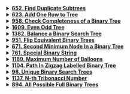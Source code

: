<details>
<summary><strong><a href = "https://leetcode.com/problems/find-duplicate-subtrees/description/">652. Find Duplicate Subtrees</a></strong></summary>

```cpp
/**
 * Definition for a binary tree node.
 * struct TreeNode {
 *     int val;
 *     TreeNode *left;
 *     TreeNode *right;
 *     TreeNode() : val(0), left(nullptr), right(nullptr) {}
 *     TreeNode(int x) : val(x), left(nullptr), right(nullptr) {}
 *     TreeNode(int x, TreeNode *left, TreeNode *right) : val(x), left(left), right(right) {}
 * };
 */
class Solution {
private:
    vector<pair<TreeNode*, vector<int>>> treeStructures;

    void traverseAndCollect(TreeNode* node, vector<int>& values) {
        if (!node) {
            values.push_back(-201); // Special marker for null nodes
            return;
        }

        values.push_back(node->val);
        traverseAndCollect(node->left, values);
        traverseAndCollect(node->right, values);
    }
    
    void exploreTree(TreeNode* node) {
        if (!node)
            return;

        vector<int> values;
        traverseAndCollect(node, values);
        treeStructures.push_back({node, values});
        exploreTree(node->left);
        exploreTree(node->right);
    }

public:
    vector<TreeNode*> findDuplicateSubtrees(TreeNode* root) {
        exploreTree(root);

        vector<TreeNode*> duplicates;
        set<vector<int>> seen;

        for (int i = 0; i < treeStructures.size(); i++) {
            for (int j = i + 1; j < treeStructures.size(); j++) {
                if (treeStructures[i].second == treeStructures[j].second && seen.find(treeStructures[i].second) == seen.end()) {
                    duplicates.push_back(treeStructures[i].first);
                    seen.insert(treeStructures[i].second);
                    break;
                }
            }
        }

        return duplicates;
    }
};
```
</details>

<details>
<summary><strong><a href = "https://leetcode.com/problems/add-one-row-to-tree/description/">623. Add One Row to Tree</a></strong></summary>

```cpp
/**
 * Definition for a binary tree node.
 * struct TreeNode {
 *     int val;
 *     TreeNode *left;
 *     TreeNode *right;
 *     TreeNode() : val(0), left(nullptr), right(nullptr) {}
 *     TreeNode(int x) : val(x), left(nullptr), right(nullptr) {}
 *     TreeNode(int x, TreeNode *left, TreeNode *right) : val(x), left(left), right(right) {}
 * };
 */

class Solution {
public:
    void dfs(TreeNode* root, int currentDepth, int targetDepth, int val) {
        if (root == nullptr) return;

        // Check if the current depth is the one just above the target depth
        if (currentDepth == targetDepth - 1) {
            TreeNode* leftSubTree = root->left;
            TreeNode* rightSubTree = root->right;

            // Create new nodes to be inserted
            TreeNode* leftNewNode = new TreeNode(val);
            TreeNode* rightNewNode = new TreeNode(val);

            // Insert the new nodes
            root->left = leftNewNode;
            root->right = rightNewNode;

            // Attach the original subtrees to the new nodes
            leftNewNode->left = leftSubTree;
            rightNewNode->right = rightSubTree;

            return;
        }

        // Continue to traverse the tree
        dfs(root->left, currentDepth + 1, targetDepth, val);
        dfs(root->right, currentDepth + 1, targetDepth, val);
    }

    TreeNode* addOneRow(TreeNode* root, int val, int depth) {
        // Special case: if the new row needs to be added at the root
        if (depth == 1) {
            TreeNode* newNode = new TreeNode(val);
            newNode->left = root;
            return newNode;
        }

        // Use DFS to add the row at the correct depth
        dfs(root, 1, depth, val);
        return root;
    }
};
```
</details>

<details>
<summary><strong><a href = "https://leetcode.com/problems/check-completeness-of-a-binary-tree/description/">958. Check Completeness of a Binary Tree</a></strong></summary>

```cpp
/**
 * Definition for a binary tree node.
 * struct TreeNode {
 *     int val;
 *     TreeNode *left;
 *     TreeNode *right;
 *     TreeNode() : val(0), left(nullptr), right(nullptr) {}
 *     TreeNode(int x) : val(x), left(nullptr), right(nullptr) {}
 *     TreeNode(int x, TreeNode *left, TreeNode *right) : val(x), left(left), right(right) {}
 * };
 */
class Solution {
public:
    bool isCompleteTree(TreeNode* root) {
        queue<TreeNode*> q;
        if(!root){return false;}
        q.push(root);
        bool end = false;
        while(!q.empty()){
            TreeNode* current = q.front();
            q.pop();
            if(current->left){
                if(end){return false;}
                q.push(current->left);
            }
            else{end = true;}
            if(current->right){
                if(end){return false;}
                q.push(current->right);
            }
            else{end = true;}
        }
        return true;
    }
};
```
</details>

<details>
<summary><strong><a href = "https://leetcode.com/problems/even-odd-tree/description/">1609. Even Odd Tree</a></strong></summary>

```cpp
/**
 * Definition for a binary tree node.
 * struct TreeNode {
 *     int val;
 *     TreeNode *left;
 *     TreeNode *right;
 *     TreeNode() : val(0), left(nullptr), right(nullptr) {}
 *     TreeNode(int x) : val(x), left(nullptr), right(nullptr) {}
 *     TreeNode(int x, TreeNode *left, TreeNode *right) : val(x), left(left), right(right) {}
 * };
 */
class Solution {
public:
    bool isEvenOddTree(TreeNode* root) {
        if(root==NULL) return false;
        queue<TreeNode*> q;
        q.push(root);
        int c=0;
        while(!q.empty()){
            int size = q.size();
            vector<int> check;
            for(int i=0;i<size;i++){
                TreeNode* node = q.front();
                q.pop();
                if(c%2!=0&&node->val%2!=0) return false;
                if(c%2==0&&node->val%2==0) return false;
                check.push_back(node->val);
                if(node->left!=NULL) q.push(node->left);
                if(node->right!=NULL) q.push(node->right);
            }
            if(c%2==0){
                for(int i=0;i<check.size()-1;i++){
                    if(check[i]>=check[i+1]) return false;
                }
            }
            else{
                for(int i=0;i<check.size()-1;i++){
                    if(check[i]<=check[i+1]) return false;
                }
            }
            c++;
        }
        return true;
    }
};
```
</details>

<details>
<summary><strong><a href = "https://leetcode.com/problems/balance-a-binary-search-tree/description/">1382. Balance a Binary Search Tree</a></strong></summary>

```cpp
class Solution {
public:
    // Vector to store the values of nodes in sorted order
    vector<int> nums;
    
    //  function to perform inorder traversal and store the values in the vector
    void inorderTraversal(TreeNode* root) {
        if (!root) return;
        inorderTraversal(root->left);  
        nums.push_back(root->val);     
        inorderTraversal(root->right); 
    }

    // function to convert a sorted array to a balanced BST
    TreeNode* sortedArrayToBST(int start, int end) {
        if (start > end) return nullptr;  // Base case: no elements to construct the subtree
        int mid = start + (end - start) / 2;  // Find the middle element
        TreeNode* node = new TreeNode(nums[mid]);  // Create a new node with the middle element
        node->left = sortedArrayToBST(start, mid - 1);  // Recursively construct the left subtree
        node->right = sortedArrayToBST(mid + 1, end);   // Recursively construct the right subtree
        return node;  // Return the constructed subtree
    }
    
    
    TreeNode* balanceBST(TreeNode* root) {
        inorderTraversal(root);  // Step 1: Perform inorder traversal to get sorted node values
        return sortedArrayToBST(0, nums.size() - 1);  // Step 2: Construct a balanced BST from the sorted values
    }
};
```
</details>

<details>
<summary><strong><a href = "https://leetcode.com/problems/flip-equivalent-binary-trees/description/">951. Flip Equivalent Binary Trees</a></strong></summary>

```cpp
/**
 * Definition for a binary tree node.
 * struct TreeNode {
 *     int val;
 *     TreeNode *left;
 *     TreeNode *right;
 *     TreeNode() : val(0), left(nullptr), right(nullptr) {}
 *     TreeNode(int x) : val(x), left(nullptr), right(nullptr) {}
 *     TreeNode(int x, TreeNode *left, TreeNode *right) : val(x), left(left), right(right) {}
 * };
 */
class Solution {
    bool f(TreeNode* root1, TreeNode* root2){
        if(root1==NULL && root2!=NULL)
            return false;
        if(root2==NULL && root1!=NULL)
            return false;
        if(root1==NULL && root2==NULL)
            return true;

        if(root1->val!=root2->val)
        return false;

        bool a=f(root1->left,root2->left);
        bool b=f(root1->right,root2->right);
        bool c=f(root1->left,root2->right);
        bool d=f(root1->right,root2->left);
        return (c&&d) || (a&&b);

    }
public:
    bool flipEquiv(TreeNode* root1, TreeNode* root2) {
        return f(root1,root2);
    }
};
```
</details>

<details>
<summary><strong><a href = "https://leetcode.com/problems/second-minimum-node-in-a-binary-tree/description/">671. Second Minimum Node In a Binary Tree</a></strong></summary>

```cpp
/**
 * Definition for a binary tree node.
 * struct TreeNode {
 *     int val;
 *     TreeNode *left;
 *     TreeNode *right;
 *     TreeNode() : val(0), left(nullptr), right(nullptr) {}
 *     TreeNode(int x) : val(x), left(nullptr), right(nullptr) {}
 *     TreeNode(int x, TreeNode *left, TreeNode *right) : val(x), left(left), right(right) {}
 * };
 */
class Solution {
public:
void inorder(TreeNode* root, set<int>& unique_vals) {
        if (root == nullptr) return;
        
        inorder(root->left, unique_vals);
        unique_vals.insert(root->val);
        inorder(root->right, unique_vals);
    }
    int findSecondMinimumValue(TreeNode* root) {
     set<int> unique_vals;
        inorder(root, unique_vals);
        
        // If there are less than 2 unique values, return -1
        if (unique_vals.size() < 2) return -1;
        
        // Return the second smallest element
        auto it = unique_vals.begin();
        ++it; // Move iterator to the second element
        return *it;
    }
};
```
</details>

<details>
<summary><strong><a href = "https://leetcode.com/problems/special-binary-string/description/">761. Special Binary String</a></strong></summary>

```cpp
class Solution {
public:
    string makeLargestSpecial(string s) {
        if(s.length()==0)
            return ""; //return null string if size is zero

        vector<string> ans; //list to store all current special substrings
        int count=0,i=0; //keep track of special substring starting index using "i" and 
                         //"count" to keep the track of special substring is over or not

        for(int j=0;j<s.size();j++){
            if(s[j] == '1')
                count++;
            else
                count--;
            if(count==0){
                //call recursively using mid special substring
                ans.push_back('1' + makeLargestSpecial(s.substr(i+1,j-i-1)) + '0');
                i = j+1;
            }
        }
        //sort current substring stored list to fulfill the question demand
        sort(ans.begin(),ans.end(),greater<string>());
        string finalString = "";
        for(i=0;i<ans.size();i++){
            finalString += ans[i];
        }
        return finalString;
    }
};
```
</details>

<details>
<summary><strong><a href = "https://leetcode.com/problems/maximum-number-of-balloons/description/">1189. Maximum Number of Balloons</a></strong></summary>

```cpp
class Solution {
public:
    int maxNumberOfBalloons(string text) {
        unordered_map<char,int>freq;
        int count=0;
        for(char c : text)
            freq[c]++;

         int minfreq=min({freq['b'],freq['a'],freq['l']/2,freq['o']/2,freq['n']});

         return minfreq;
    }
};
```
</details>

<details>
<summary><strong><a href = "https://leetcode.com/problems/path-in-zigzag-labelled-binary-tree/description/">1104. Path In Zigzag Labelled Binary Tree</a></strong></summary>

```cpp
class Solution {
public:
    vector<int> pathInZigZagTree(int label) {
        int level = 0, a = label;
        while(a > 0){
            a /= 2;
            level++;
        }
        vector<int> ans(level);
        ans[level - 1] = label;
        for(int i = level - 1 ; i > 0 ; i--){
            // To find biggest value in prev level 
            int maxi = pow(2,i) - 1;
            // To find smallest value in prev level
            int mini = pow(2,i-1);
            int parent = maxi + mini - label/2;
            ans[i - 1] = parent;
            label = parent;
        }
        return ans;
    }
};
```
</details>

<details>
<summary><strong><a href = "https://leetcode.com/problems/unique-binary-search-trees/description/">96. Unique Binary Search Trees</a></strong></summary>

```cpp
class Solution {
public:
    int numTrees(int n) {
        vector<int> dp(n+1, 0);
        dp[0] = 1;

        for (int i = 1; i <= n; i++) {
            for (int left = 0; left < i; left++) {
                int right = i - left - 1;
                dp[i] += dp[left] * dp[right];
            }
        }
        return dp[n];
    }
};
```
</details>

<details>
<summary><strong><a href = "https://leetcode.com/problems/n-th-tribonacci-number/description/">1137. N-th Tribonacci Number</a></strong></summary>

```cpp
class Solution {
public:
    int tribonacci(int n) {
        if(n == 0)
            return 0;
        else if(n == 1 || n == 2)
            return 1;

        int T0 = 0, T1 = 1, T2 = 1;
        int current;

        for(int i = 3; i <= n; i++){
            current = T0 + T1 + T2;
            T0 = T1;
            T1 = T2;
            T2 = current;
        }
        return current;
    }
};
```
</details>

<details>
<summary><strong><a href = "https://leetcode.com/problems/all-possible-full-binary-trees/description/">894. All Possible Full Binary Trees</a></strong></summary>

```cpp
// Brute force solution 
/**
 * Definition for a binary tree node.
 * struct TreeNode {
 *     int val;
 *     TreeNode *left;
 *     TreeNode *right;
 *     TreeNode() : val(0), left(nullptr), right(nullptr) {}
 *     TreeNode(int x) : val(x), left(nullptr), right(nullptr) {}
 *     TreeNode(int x, TreeNode *left, TreeNode *right) : val(x), left(left), right(right) {}
 * };
 */
class Solution {
public:
    vector<TreeNode*> allPossibleFBT(int n) {
        if(n == 0)
            return {};
        if(n == 1)
            return {new TreeNode(0)};
        
        vector <TreeNode*> res;
        for(int i = 1; i < n; i+= 2) {
            vector <TreeNode*> left_subtree = allPossibleFBT(i);
            vector <TreeNode*> right_subtree = allPossibleFBT(n - i - 1);

            for(auto left : left_subtree) {
                for(auto right : right_subtree) {
                    TreeNode* root = new TreeNode(0);
                    root -> left = left;
                    root -> right = right;
                    res.emplace_back(root);
                }
            }
        }
        return res;
    }
};

// Optimized solution using memoization 
class Solution {
public:
    vector<TreeNode*> allPossibleFBT(int n) {
        unordered_map<int, vector<TreeNode*>> memo;
        if(memo.find(n) != memo.end()) 
            return memo[n];

        if(n == 0)
            return {};
        if(n == 1)
            return {new TreeNode(0)};
        
        vector <TreeNode*> res;
        for(int i = 1; i < n; i+= 2) {
            vector <TreeNode*> left_subtree = allPossibleFBT(i);
            vector <TreeNode*> right_subtree = allPossibleFBT(n - i - 1);

            for(auto left : left_subtree) {
                for(auto right : right_subtree) {
                    TreeNode* root = new TreeNode(0);
                    root -> left = left;
                    root -> right = right;
                    res.emplace_back(root);
                }
            }
        }
        return res;
    }
};
```
</details>